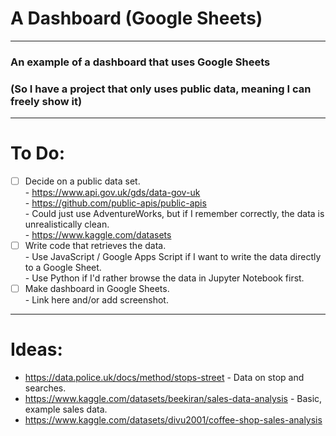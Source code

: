 # A Dashboard (Google Sheets)

---

### An example of a dashboard that uses Google Sheets
### (So I have a project that only uses public data, meaning I can freely show it)

---

# To Do:

- [ ] Decide on a public data set.\
      - https://www.api.gov.uk/gds/data-gov-uk \
      - https://github.com/public-apis/public-apis \
      - Could just use AdventureWorks, but if I remember correctly, the data is unrealistically clean.\
      - https://www.kaggle.com/datasets
- [ ] Write code that retrieves the data.\
      - Use JavaScript / Google Apps Script if I want to write the data directly to a Google Sheet.\
      - Use Python if I'd rather browse the data in Jupyter Notebook first.
- [ ] Make dashboard in Google Sheets.\
      - Link here and/or add screenshot.

---

# Ideas:

- https://data.police.uk/docs/method/stops-street - Data on stop and searches.
- https://www.kaggle.com/datasets/beekiran/sales-data-analysis - Basic, example sales data.
- https://www.kaggle.com/datasets/divu2001/coffee-shop-sales-analysis
